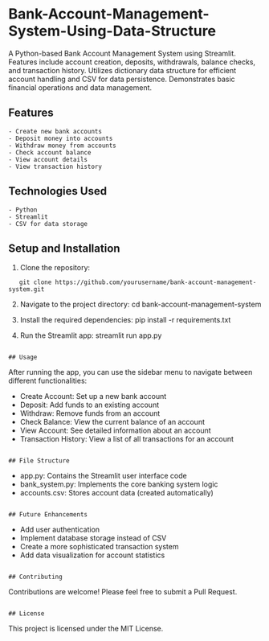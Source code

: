 # Bank-Account-Management-System-Using-Data-Structure

A Python-based Bank Account Management System using Streamlit. Features include account creation, deposits, withdrawals, balance checks, and transaction history. Utilizes dictionary data structure for efficient account handling and CSV for data persistence. Demonstrates basic financial operations and data management.

## Features

```
- Create new bank accounts
- Deposit money into accounts
- Withdraw money from accounts
- Check account balance
- View account details
- View transaction history
```

## Technologies Used

```
- Python
- Streamlit
- CSV for data storage
```

## Setup and Installation


1. Clone the repository:
```
   git clone https://github.com/yourusername/bank-account-management-system.git
```
2. Navigate to the project directory:
   cd bank-account-management-system

3. Install the required dependencies:
   pip install -r requirements.txt

4. Run the Streamlit app:
   streamlit run app.py
```

## Usage

```
After running the app, you can use the sidebar menu to navigate between different functionalities:

- Create Account: Set up a new bank account
- Deposit: Add funds to an existing account
- Withdraw: Remove funds from an account
- Check Balance: View the current balance of an account
- View Account: See detailed information about an account
- Transaction History: View a list of all transactions for an account
```

## File Structure

```
- app.py: Contains the Streamlit user interface code
- bank_system.py: Implements the core banking system logic
- accounts.csv: Stores account data (created automatically)
```

## Future Enhancements

```
- Add user authentication
- Implement database storage instead of CSV
- Create a more sophisticated transaction system
- Add data visualization for account statistics
```

## Contributing

```
Contributions are welcome! Please feel free to submit a Pull Request.
```

## License

```
This project is licensed under the MIT License.
```
